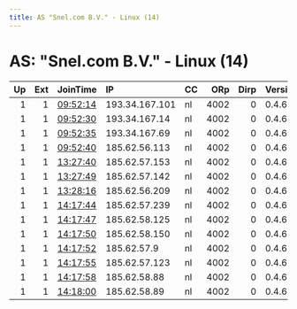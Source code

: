 ```yaml
---
title: AS "Snel.com B.V." - Linux (14)
---
```


# AS: "Snel.com B.V." - Linux (14)

|   Up |   Ext | JoinTime                                                                                              | IP             | CC   |   ORp |   Dirp | Version   | Contact       | Nickname    |   eFamMembers |
|-----:|------:|:------------------------------------------------------------------------------------------------------|:---------------|:-----|------:|-------:|:----------|:--------------|:------------|--------------:|
|    1 |     1 | [09:52:14](https://nusenu.github.io/OrNetStats/w/relay/2283A9A8AA88803AA0765E517457A52CD65996D8.html) | 193.34.167.101 | nl   |  4002 |      0 | 0.4.6.10  | myname@domain | myhosttor5  |             1 |
|    1 |     1 | [09:52:30](https://nusenu.github.io/OrNetStats/w/relay/8428DFB1D10CFBAF4A007B4313C86E1DE99961FA.html) | 193.34.167.14  | nl   |  4002 |      0 | 0.4.6.10  | myname@domain | myhosttor5  |             1 |
|    1 |     1 | [09:52:35](https://nusenu.github.io/OrNetStats/w/relay/D8C10DD3B507E27FA1C572429E9AB28C1A4B34E3.html) | 193.34.167.69  | nl   |  4002 |      0 | 0.4.6.10  | myname@domain | myhosttor5  |             1 |
|    1 |     1 | [09:52:40](https://nusenu.github.io/OrNetStats/w/relay/9DE983C46E97165A129F63BDF11FC4D448597C14.html) | 185.62.56.113  | nl   |  4002 |      0 | 0.4.6.10  | myname@domain | myhosttor5  |             1 |
|    1 |     1 | [13:27:40](https://nusenu.github.io/OrNetStats/w/relay/558CE42131F74469DBDF960DFFB790E1F9C5E8CD.html) | 185.62.57.153  | nl   |  4002 |      0 | 0.4.6.10  | myname@domain | myhosttor11 |             1 |
|    1 |     1 | [13:27:49](https://nusenu.github.io/OrNetStats/w/relay/D2E63DA5FCAA47A4EED5D3368586429EC87508E9.html) | 185.62.57.142  | nl   |  4002 |      0 | 0.4.6.10  | myname@domain | myhosttor10 |             1 |
|    1 |     1 | [13:28:16](https://nusenu.github.io/OrNetStats/w/relay/A31524633F9E7E70A223E13476A14C6E5AD3ED26.html) | 185.62.56.209  | nl   |  4002 |      0 | 0.4.6.10  | myname@domain | myhosttor9  |             1 |
|    1 |     1 | [14:17:44](https://nusenu.github.io/OrNetStats/w/relay/75D9A7FA54C66290447F914F81FDAE0DECCA808A.html) | 185.62.57.239  | nl   |  4002 |      0 | 0.4.6.10  | myname@domain | myhosttor12 |             1 |
|    1 |     1 | [14:17:47](https://nusenu.github.io/OrNetStats/w/relay/4AB40C0015E529D08C042617B623E9B86A93F7AF.html) | 185.62.58.125  | nl   |  4002 |      0 | 0.4.6.10  | myname@domain | myhosttor13 |             1 |
|    1 |     1 | [14:17:50](https://nusenu.github.io/OrNetStats/w/relay/189EB9E26A5F9D8645768E02E374270ECC5FE078.html) | 185.62.58.150  | nl   |  4002 |      0 | 0.4.6.10  | myname@domain | myhosttor14 |             1 |
|    1 |     1 | [14:17:52](https://nusenu.github.io/OrNetStats/w/relay/0C24D8BE44723CCFB2674354DE12C1548380937B.html) | 185.62.57.9    | nl   |  4002 |      0 | 0.4.6.10  | myname@domain | myhosttor15 |             1 |
|    1 |     1 | [14:17:55](https://nusenu.github.io/OrNetStats/w/relay/43BFDE72694ED55B23E57BE840F34813F8D9B8E8.html) | 185.62.57.123  | nl   |  4002 |      0 | 0.4.6.10  | myname@domain | myhosttor16 |             1 |
|    1 |     1 | [14:17:58](https://nusenu.github.io/OrNetStats/w/relay/0891003D7938967C5EC1F733E17A56428F55B9DD.html) | 185.62.58.88   | nl   |  4002 |      0 | 0.4.6.10  | myname@domain | myhosttor17 |             1 |
|    1 |     1 | [14:18:00](https://nusenu.github.io/OrNetStats/w/relay/13DB9FE4C01F6192A6F968720052874364D67150.html) | 185.62.58.89   | nl   |  4002 |      0 | 0.4.6.10  | myname@domain | myhosttor18 |             1 |
